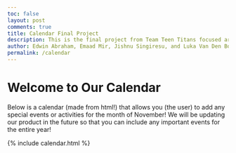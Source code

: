 ```yaml
---
toc: false
layout: post
comments: true
title: Calendar Final Project
description: This is the final project from Team Teen Titans focused around an agenda made for a user
author: Edwin Abraham, Emaad Mir, Jishnu Singiresu, and Luka Van Den Boomen
permalink: /calendar
---
```


# Welcome to Our Calendar
Below is a calendar (made from html!) that allows you (the user) to add any special events or activities for the month of November! We will be updating our product in the future so that you can include any important events for the entire year!

{% include calendar.html %}